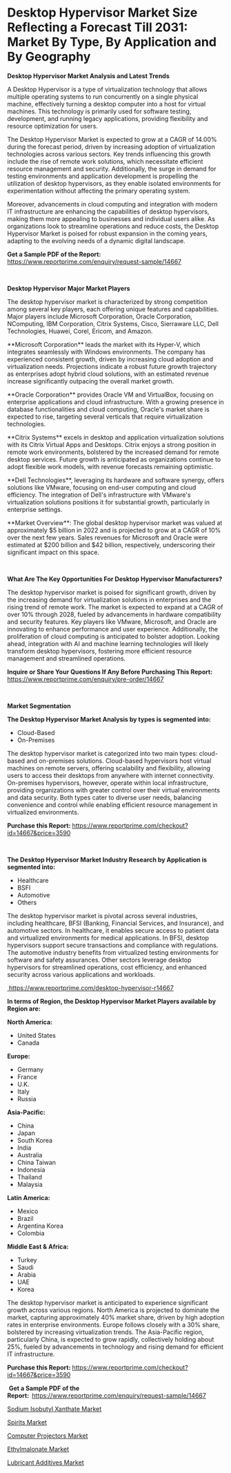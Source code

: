 <p><h1>Desktop Hypervisor Market Size Reflecting a Forecast Till 2031: Market By Type, By Application and By Geography</h1></p><p><strong>Desktop Hypervisor Market Analysis and Latest Trends</strong></p>
<p><p>A Desktop Hypervisor is a type of virtualization technology that allows multiple operating systems to run concurrently on a single physical machine, effectively turning a desktop computer into a host for virtual machines. This technology is primarily used for software testing, development, and running legacy applications, providing flexibility and resource optimization for users. </p><p>The Desktop Hypervisor Market is expected to grow at a CAGR of 14.00% during the forecast period, driven by increasing adoption of virtualization technologies across various sectors. Key trends influencing this growth include the rise of remote work solutions, which necessitate efficient resource management and security. Additionally, the surge in demand for testing environments and application development is propelling the utilization of desktop hypervisors, as they enable isolated environments for experimentation without affecting the primary operating system.</p><p>Moreover, advancements in cloud computing and integration with modern IT infrastructure are enhancing the capabilities of desktop hypervisors, making them more appealing to businesses and individual users alike. As organizations look to streamline operations and reduce costs, the Desktop Hypervisor Market is poised for robust expansion in the coming years, adapting to the evolving needs of a dynamic digital landscape.</p></p>
<p><strong>Get a Sample PDF of the Report:&nbsp;</strong> <a href="https://www.reportprime.com/enquiry/request-sample/14667?utm_campaign=1949&utm_medium=2&utm_source=Github&utm_content=ia&utm_term=25122024&utm_id=desktop-hypervisor">https://www.reportprime.com/enquiry/request-sample/14667</a></p>
<p>&nbsp;</p>
<p><strong>Desktop Hypervisor Major Market Players</strong></p>
<p><p>The desktop hypervisor market is characterized by strong competition among several key players, each offering unique features and capabilities. Major players include Microsoft Corporation, Oracle Corporation, NComputing, IBM Corporation, Citrix Systems, Cisco, Sierraware LLC, Dell Technologies, Huawei, Corel, Ericom, and Amazon.</p><p>**Microsoft Corporation** leads the market with its Hyper-V, which integrates seamlessly with Windows environments. The company has experienced consistent growth, driven by increasing cloud adoption and virtualization needs. Projections indicate a robust future growth trajectory as enterprises adopt hybrid cloud solutions, with an estimated revenue increase significantly outpacing the overall market growth.</p><p>**Oracle Corporation** provides Oracle VM and VirtualBox, focusing on enterprise applications and cloud infrastructure. With a growing presence in database functionalities and cloud computing, Oracle's market share is expected to rise, targeting several verticals that require virtualization technologies.</p><p>**Citrix Systems** excels in desktop and application virtualization solutions with its Citrix Virtual Apps and Desktops. Citrix enjoys a strong position in remote work environments, bolstered by the increased demand for remote desktop services. Future growth is anticipated as organizations continue to adopt flexible work models, with revenue forecasts remaining optimistic.</p><p>**Dell Technologies**, leveraging its hardware and software synergy, offers solutions like VMware, focusing on end-user computing and cloud efficiency. The integration of Dell's infrastructure with VMware's virtualization solutions positions it for substantial growth, particularly in enterprise settings.</p><p>**Market Overview**: The global desktop hypervisor market was valued at approximately $5 billion in 2022 and is projected to grow at a CAGR of 10% over the next few years. Sales revenues for Microsoft and Oracle were estimated at $200 billion and $42 billion, respectively, underscoring their significant impact on this space.</p></p>
<p>&nbsp;</p>
<p><strong>What Are The Key Opportunities For Desktop Hypervisor Manufacturers?</strong></p>
<p><p>The desktop hypervisor market is poised for significant growth, driven by the increasing demand for virtualization solutions in enterprises and the rising trend of remote work. The market is expected to expand at a CAGR of over 10% through 2028, fueled by advancements in hardware compatibility and security features. Key players like VMware, Microsoft, and Oracle are innovating to enhance performance and user experience. Additionally, the proliferation of cloud computing is anticipated to bolster adoption. Looking ahead, integration with AI and machine learning technologies will likely transform desktop hypervisors, fostering more efficient resource management and streamlined operations.</p></p>
<p><strong>Inquire or Share Your Questions If Any Before Purchasing This Report:</strong> <a href="https://www.reportprime.com/enquiry/pre-order/14667?utm_campaign=1949&utm_medium=2&utm_source=Github&utm_content=ia&utm_term=25122024&utm_id=desktop-hypervisor">https://www.reportprime.com/enquiry/pre-order/14667</a></p>
<p>&nbsp;</p>
<p><strong>Market Segmentation</strong></p>
<p><strong>The Desktop Hypervisor Market Analysis by types is segmented into:</strong></p>
<p><ul><li>Cloud-Based</li><li>On-Premises</li></ul></p>
<p><p>The desktop hypervisor market is categorized into two main types: cloud-based and on-premises solutions. Cloud-based hypervisors host virtual machines on remote servers, offering scalability and flexibility, allowing users to access their desktops from anywhere with internet connectivity. On-premises hypervisors, however, operate within local infrastructure, providing organizations with greater control over their virtual environments and data security. Both types cater to diverse user needs, balancing convenience and control while enabling efficient resource management in virtualized environments.</p></p>
<p><strong>Purchase this Report:&nbsp;</strong><a href="https://www.reportprime.com/checkout?id=14667&price=3590&utm_campaign=1949&utm_medium=2&utm_source=Github&utm_content=ia&utm_term=25122024&utm_id=desktop-hypervisor">https://www.reportprime.com/checkout?id=14667&price=3590</a></p>
<p>&nbsp;</p>
<p><strong>The Desktop Hypervisor Market Industry Research by Application is segmented into:</strong></p>
<p><ul><li>Healthcare</li><li>BSFI</li><li>Automotive</li><li>Others</li></ul></p>
<p><p>The desktop hypervisor market is pivotal across several industries, including healthcare, BFSI (Banking, Financial Services, and Insurance), and automotive sectors. In healthcare, it enables secure access to patient data and virtualized environments for medical applications. In BFSI, desktop hypervisors support secure transactions and compliance with regulations. The automotive industry benefits from virtualized testing environments for software and safety assurances. Other sectors leverage desktop hypervisors for streamlined operations, cost efficiency, and enhanced security across various applications and workloads.</p></p>
<p><a href="https://www.reportprime.com/desktop-hypervisor-r14667?utm_campaign=1949&utm_medium=2&utm_source=Github&utm_content=ia&utm_term=25122024&utm_id=desktop-hypervisor">&nbsp;https://www.reportprime.com/desktop-hypervisor-r14667</a></p>
<p><strong>In terms of Region, the Desktop Hypervisor Market Players available by Region are:</strong></p>
<p>
    <p> <strong> North America: </strong>
        <ul>
            <li>United States</li>
            <li>Canada</li>
        </ul>
        </p> 
    <p> <strong> Europe: </strong>
        <ul>
            <li>Germany</li>
            <li>France</li>
            <li>U.K.</li>
            <li>Italy</li>
            <li>Russia</li>
        </ul>
        </p> 
    <p> <strong> Asia-Pacific: </strong>
        <ul>
            <li>China</li>
            <li>Japan</li>
            <li>South Korea</li>
            <li>India</li>
            <li>Australia</li>
            <li>China Taiwan</li>
            <li>Indonesia</li>
            <li>Thailand</li>
            <li>Malaysia</li>
        </ul>
        </p> 
    <p> <strong> Latin America: </strong>
        <ul>
            <li>Mexico</li>
            <li>Brazil</li>
            <li>Argentina Korea</li>
            <li>Colombia</li>
        </ul>
        </p> 
    <p> <strong> Middle East & Africa: </strong>
        <ul>
            <li>Turkey</li>
            <li>Saudi</li>
            <li>Arabia</li>
            <li>UAE</li>
            <li>Korea</li>
        </ul>
    </p>
    </p>
<p><p>The desktop hypervisor market is anticipated to experience significant growth across various regions. North America is projected to dominate the market, capturing approximately 40% market share, driven by high adoption rates in enterprise environments. Europe follows closely with a 30% share, bolstered by increasing virtualization trends. The Asia-Pacific region, particularly China, is expected to grow rapidly, collectively holding about 25%, fueled by advancements in technology and rising demand for efficient IT infrastructure.</p></p>
<p><strong>Purchase this Report: </strong><a href="https://www.reportprime.com/checkout?id=14667&price=3590&utm_campaign=1949&utm_medium=2&utm_source=Github&utm_content=ia&utm_term=25122024&utm_id=desktop-hypervisor">https://www.reportprime.com/checkout?id=14667&price=3590</a></p>
<p>&nbsp;<strong>Get a Sample PDF of the Report:&nbsp;&nbsp;</strong><a href="https://www.reportprime.com/enquiry/request-sample/14667?utm_campaign=1949&utm_medium=2&utm_source=Github&utm_content=ia&utm_term=25122024&utm_id=desktop-hypervisor">https://www.reportprime.com/enquiry/request-sample/14667</a></p>
<p><strong></strong></p>
<p><p><a href="https://www.linkedin.com/pulse/analyzing-hashub-gbd8f?utm_campaign=1949&utm_medium=2&utm_source=Github&utm_content=ia&utm_term=25122024&utm_id=desktop-hypervisor">Sodium Isobutyl Xanthate Market</a></p><p><a href="https://www.linkedin.com/pulse/anticipated-growth-spirits-market-128-cagr-2024-2031-focus-ym5wc?utm_campaign=1949&utm_medium=2&utm_source=Github&utm_content=ia&utm_term=25122024&utm_id=desktop-hypervisor">Spirits Market</a></p><p><a href="https://www.linkedin.com/pulse/computer-projectors-market-size-global-industry-analysis-growth-smodf?utm_campaign=1949&utm_medium=2&utm_source=Github&utm_content=ia&utm_term=25122024&utm_id=desktop-hypervisor">Computer Projectors Market</a></p><p><a href="https://www.linkedin.com/pulse/ethylmalonate-market-report-in-depth-analysis-industry-growth-9a6cf?utm_campaign=1949&utm_medium=2&utm_source=Github&utm_content=ia&utm_term=25122024&utm_id=desktop-hypervisor">Ethylmalonate Market</a></p><p><a href="https://www.linkedin.com/pulse/exploring-lubricant-additives-market-strategic-insights-growth-gtnlf?utm_campaign=1949&utm_medium=2&utm_source=Github&utm_content=ia&utm_term=25122024&utm_id=desktop-hypervisor">Lubricant Additives Market</a></p></p>